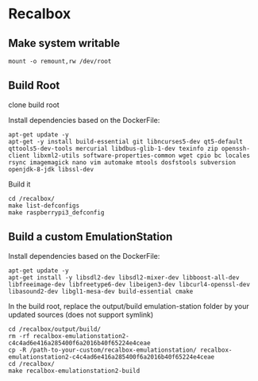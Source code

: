 # Recalbox

## Make system writable
```
mount -o remount,rw /dev/root
```

## Build Root

clone build root

Install dependencies based on the DockerFile:
```
apt-get update -y
apt-get -y install build-essential git libncurses5-dev qt5-default qttools5-dev-tools mercurial libdbus-glib-1-dev texinfo zip openssh-client libxml2-utils software-properties-common wget cpio bc locales rsync imagemagick nano vim automake mtools dosfstools subversion openjdk-8-jdk libssl-dev
```

Build it
```
cd /recalbox/
make list-defconfigs
make raspberrypi3_defconfig
```

## Build a custom EmulationStation

Install dependencies based on the DockerFile:
```
apt-get update -y
apt-get install -y libsdl2-dev libsdl2-mixer-dev libboost-all-dev libfreeimage-dev libfreetype6-dev libeigen3-dev libcurl4-openssl-dev libasound2-dev libgl1-mesa-dev build-essential cmake
```


In the build root, replace the output/build emulation-station folder by your updated sources (does not support symlink)

```
cd /recalbox/output/build/
rm -rf recalbox-emulationstation2-c4c4ad6e416a285400f6a2016b40f65224e4ceae
cp -R /path-to-your-custom/recalbox-emulationstation/ recalbox-emulationstation2-c4c4ad6e416a285400f6a2016b40f65224e4ceae
cd /recalbox/
make recalbox-emulationstation2-build
```
